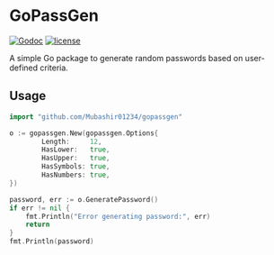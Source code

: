 # GoPassGen
[![Godoc](https://godoc.org/github.com/Mubashir01234/gopassgen?status.svg)](https://godoc.org/github.com/Mubashir01234/gopassgen) [![license](http://img.shields.io/badge/license-MIT-red.svg?style=flat)](https://raw.githubusercontent.com/Mubashir01234/gopassgen/main/LICENSE)

A simple Go package to generate random passwords based on user-defined criteria.

## Usage

```go
import "github.com/Mubashir01234/gopassgen"

o := gopassgen.New(gopassgen.Options{
		Length:     12,
		HasLower:   true,
		HasUpper:   true,
		HasSymbols: true,
		HasNumbers: true,
})

password, err := o.GeneratePassword()
if err != nil {
	fmt.Println("Error generating password:", err)
	return
}
fmt.Println(password)
```
